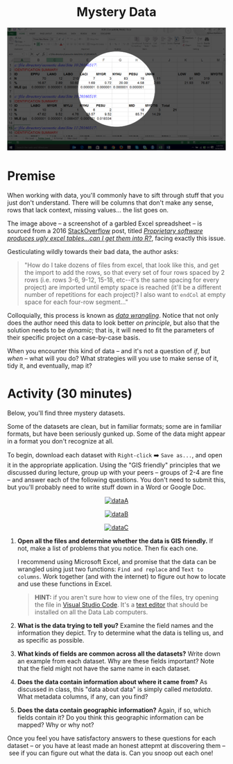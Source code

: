 <div align=center>

# Mystery Data

![Mystery](/week/02_data/in-class/images/mystery.png)

</div>

# Premise

When working with data, you'll commonly have to sift through stuff that you just don't understand. There will be columns that don't make any sense, rows that lack context, missing values... the list goes on.

The image above – a screenshot of a garbled Excel spreadsheet – is sourced from a 2016 [StackOverflow](https://en.wikipedia.org/wiki/Stack_Overflow) post, titled [*Proprietary software produces ugly excel tables...can I get them into R?*](https://stackoverflow.com/questions/39213554/proprietary-software-produces-ugly-excel-tables-can-i-get-them-into-r), facing exactly this issue.

Gesticulating wildly towards their bad data, the author asks:

> "How do I take dozens of files from excel, that look like this, and get the import to add the rows, so that every set of four rows spaced by 2 rows (i.e. rows 3-6, 9-12, 15-18, etc--it's the same spacing for every project) are imported until empty space is reached (it'll be a different number of repetitions for each project)? I also want to `endCol` at empty space for each four-row segment..."

Colloquially, this process is known as *[data wrangling](https://en.wikipedia.org/wiki/Data_wrangling)*. Notice that not only does the author need this data to look better *on principle*, but also that the solution needs to be *dynamic*; that is, it will need to fit the parameters of their specific project on a case-by-case basis.

When you encounter this kind of data – and it's not a question of *if*, but *when* – what will you do? What strategies will you use to make sense of it, tidy it, and eventually, map it?

# Activity (30 minutes)

Below, you'll find three mystery datasets.

Some of the datasets are clean, but in familiar formats; some are in familiar formats, but have been seriously gunked up. Some of the data might appear in a format you don't recognize at all.

To begin, download each dataset with `Right-click` ➡️ `Save as...`, and open it in the appropriate application. Using the "GIS friendly" principles that we discussed during lecture, group up with your peers – groups of 2-4 are fine – and answer each of the following questions. You don't need to submit this, but you'll probably need to write stuff down in a Word or Google Doc.


<div align=center>

[![dataA]][a]

[![dataB]][b]

[![dataC]][c]

</div>

1. **Open all the files and determine whether the data is GIS friendly.** If not, make a list of problems that you notice. Then fix each one.

   I recommend using Microsoft Excel, and promise that the data can be wrangled using just two functions: `Find and replace` and `Text to columns`. Work together (and with the internet) to figure out how to locate and use these functions in Excel.

   > **HINT:** if you aren't sure how to view one of the files, try opening the file in [Visual Studio Code](https://code.visualstudio.com/). It's a [text editor](https://en.wikipedia.org/wiki/Text_editor) that should be installed on all the Data Lab computers.

2. **What is the data trying to tell you?** Examine the field names and the information they depict. Try to determine what the data is telling us, and as specific as possible.
3. **What kinds of fields are common across all the datasets?** Write down an example from each dataset. Why are these fields important? Note that the field might not have the same name in each dataset.
4. **Does the data contain information about where it came from?** As discussed in class, this "data about data" is simply called *metadata*. What metadata columns, if any, can you find?
5. **Does the data contain geographic information?** Again, if so, which fields contain it? Do you think this geographic information can be mapped? Why or why not?

Once you feel you have satisfactory answers to these questions for each dataset – or you have at least made an honest attepmt at discovering them – see if you can figure out what the data is. Can you snoop out each one!

<!-------------------------------------[ Links ]
---------------------------------------->

[a]: https://github.com/itspangler/geospatial-humanities-s2024/raw/main/week/02_data/in-class/data/a.xls
[b]: https://github.com/itspangler/geospatial-humanities-s2024/raw/main/week/02_data/in-class/data/b.csv
[c]: https://github.com/itspangler/geospatial-humanities-s2024/raw/main/week/02_data/in-class/data/d.json.zip

<!---------------------------------[ Buttons ]--------------------------------->

[dataa]: https://img.shields.io/badge/get_Data_A-red?style=for-the-badge
[datab]: https://img.shields.io/badge/get_Data_B-blue?style=for-the-badge
[datac]: https://img.shields.io/badge/get_Data_C-yellow?style=for-the-badge

